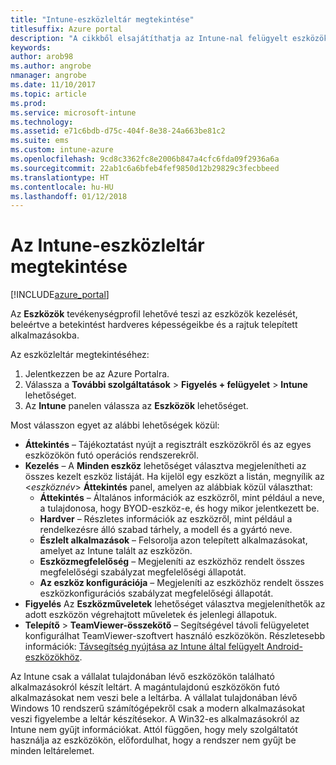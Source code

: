 ```yaml
---
title: "Intune-eszközleltár megtekintése"
titlesuffix: Azure portal
description: "A cikkből elsajátíthatja az Intune-nal felügyelt eszközök megjelenítését, illetve hardverük és a rájuk telepített alkalmazások megismerését.”"
keywords: 
author: arob98
ms.author: angrobe
nmanager: angrobe
ms.date: 11/10/2017
ms.topic: article
ms.prod: 
ms.service: microsoft-intune
ms.technology: 
ms.assetid: e71c6bdb-d75c-404f-8e38-24a663be81c2
ms.suite: ems
ms.custom: intune-azure
ms.openlocfilehash: 9cd8c3362fc8e2006b847a4cfc6fda09f2936a6a
ms.sourcegitcommit: 22ab1c6a6bfeb4fef9850d12b29829c3fecbbeed
ms.translationtype: HT
ms.contentlocale: hu-HU
ms.lasthandoff: 01/12/2018
---
```

# <a name="how-to-view-intune-device-inventory"></a>Az Intune-eszközleltár megtekintése


[!INCLUDE[azure_portal](./includes/azure_portal.md)]

Az **Eszközök** tevékenységprofil lehetővé teszi az eszközök kezelését, beleértve a betekintést hardveres képességeikbe és a rajtuk telepített alkalmazásokba. 

Az eszközleltár megtekintéséhez:

1. Jelentkezzen be az Azure Portalra.
2. Válassza a **További szolgáltatások** > **Figyelés + felügyelet** > **Intune** lehetőséget.
3. Az **Intune** panelen válassza az **Eszközök** lehetőséget.

Most válasszon egyet az alábbi lehetőségek közül:

- **Áttekintés** – Tájékoztatást nyújt a regisztrált eszközökről és az egyes eszközökön futó operációs rendszerekről.
- **Kezelés** – A **Minden eszköz** lehetőséget választva megjelenítheti az összes kezelt eszköz listáját.
    Ha kijelöl egy eszközt a listán, megnyílik az <*eszköznév*> **Áttekintés** panel, amelyen az alábbiak közül választhat:
    - **Áttekintés** – Általános információk az eszközről, mint például a neve, a tulajdonosa, hogy BYOD-eszköz-e, és hogy mikor jelentkezett be.
    - **Hardver** – Részletes információk az eszközről, mint például a rendelkezésre álló szabad tárhely, a modell és a gyártó neve.
    - **Észlelt alkalmazások** – Felsorolja azon telepített alkalmazásokat, amelyet az Intune talált az eszközön.
    - **Eszközmegfelelőség** – Megjeleníti az eszközhöz rendelt összes megfelelőségi szabályzat megfelelőségi állapotát.
    - **Az eszköz konfigurációja** – Megjeleníti az eszközhöz rendelt összes eszközkonfigurációs szabályzat megfelelőségi állapotát.
- **Figyelés** Az **Eszközműveletek** lehetőséget választva megjeleníthetők az adott eszközön végrehajtott műveletek és jelenlegi állapotuk.
- **Telepítő** > **TeamViewer-összekötő** – Segítségével távoli felügyeletet konfigurálhat TeamViewer-szoftvert használó eszközökön. Részletesebb információk: [Távsegítség nyújtása az Intune által felügyelt Android-eszközökhöz](/intune/device-profile-android-teamviewer).

Az Intune csak a vállalat tulajdonában lévő eszközökön található alkalmazásokról készít leltárt. A magántulajdonú eszközökön futó alkalmazásokat nem veszi bele a leltárba. A vállalat tulajdonában lévő Windows 10 rendszerű számítógépekről csak a modern alkalmazásokat veszi figyelembe a leltár készítésekor. A Win32-es alkalmazásokról az Intune nem gyűjt információkat. Attól függően, hogy mely szolgáltatót használja az eszközökön, előfordulhat, hogy a rendszer nem gyűjt be minden leltárelemet.
